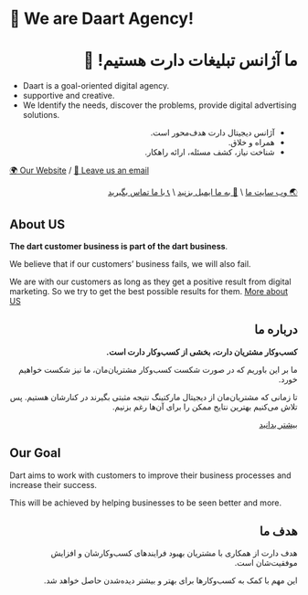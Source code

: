 # 🎯 We are Daart Agency!
<h1 dir="rtl">ما آژانس تبلیغات دارت هستیم! 🎯</h1>


- Daart is a goal-oriented digital agency.
- supportive and creative.
- We Identify the needs, discover the problems, provide digital advertising solutions.
<div dir="rtl">
<ul>
<li>آژانس دیجیتال دارت هدف‌محور است.</li>
<li>همراه و خلاق.</li>
<li>شناخت نیاز، کشف مسئله، ارائه راهکار.</li>
</ul>
</div>

[🌍 Our Website](https://daart.agency/) / [📧 Leave us an email](mailto:info@daart.agency?subject=Hello%20From%20Github)

<div dir="rtl">
<a href="https://daartagency.com" target="_blank">🌏 وب سایت ما</a> \
<a href="mailto:info@daartagency.com?subject=سلامی از گیت هاب" target="_blank">📧 به ما ایمیل بزنید</a> \
<a href="tel:+982122900336" target="_blank">📞 با ما تماس بگیرید</a>
</div>

## About US

**The dart customer business is part of the dart business**. 

We believe that if our customers’ business fails, we will also fail. 

We are with our customers as long as they get a positive result from digital marketing. So we try to get the best possible results for them. [More about US](https://daart.agency/our-firm/)

<h2 dir="rtl">درباره ما</h2>
<div dir="rtl">
<strong>کسب‌وکار مشتریان دارت، بخشی از کسب‌وکار دارت است.</strong>

<p dir="rtl">ما بر این باوریم که در صورت شکست کسب‌وکار مشتریان‌مان، ما نیز شکست خواهیم خورد. </p>
<p dir="rtl">تا زمانی که مشتریان‌مان از دیجیتال مارکتینگ نتیجه مثبتی بگیرند در کنارشان هستیم. پس تلاش می‌کنیم بهترین نتایج ممکن را برای آن‌ها رغم بزنیم. </p>
</div>
<div dir="rtl"><a href="https://daartagency.com/our-firm/" target="_blank">بیشتر بدانید</a></div>


## Our Goal
Dart aims to work with customers to improve their business processes and increase their success. 

This will be achieved by helping businesses to be seen better and more.

<h2 dir="rtl">هدف ما</h2>
<div dir="rtl">
<p dir="rtl">هدف دارت از همکاری با مشتریان بهبود فرایندهای کسب‌وکارشان و افزایش موفقیت‌شان است.</p>
<p dir="rtl">این مهم با کمک به کسب‌وکارها برای بهتر و بیشتر دیده‌شدن حاصل خواهد شد.</p>
</div>
